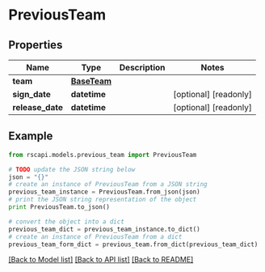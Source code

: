 # PreviousTeam


## Properties
Name | Type | Description | Notes
------------ | ------------- | ------------- | -------------
**team** | [**BaseTeam**](BaseTeam.md) |  | 
**sign_date** | **datetime** |  | [optional] [readonly] 
**release_date** | **datetime** |  | [optional] [readonly] 

## Example

```python
from rscapi.models.previous_team import PreviousTeam

# TODO update the JSON string below
json = "{}"
# create an instance of PreviousTeam from a JSON string
previous_team_instance = PreviousTeam.from_json(json)
# print the JSON string representation of the object
print PreviousTeam.to_json()

# convert the object into a dict
previous_team_dict = previous_team_instance.to_dict()
# create an instance of PreviousTeam from a dict
previous_team_form_dict = previous_team.from_dict(previous_team_dict)
```
[[Back to Model list]](../README.md#documentation-for-models) [[Back to API list]](../README.md#documentation-for-api-endpoints) [[Back to README]](../README.md)


